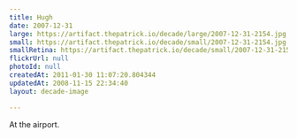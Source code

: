 ```yaml
---
title: Hugh
date: 2007-12-31
large: https://artifact.thepatrick.io/decade/large/2007-12-31-2154.jpg
small: https://artifact.thepatrick.io/decade/small/2007-12-31-2154.jpg
smallRetina: https://artifact.thepatrick.io/decade/small/2007-12-31-2154@2x.jpg
flickrUrl: null
photoId: null
createdAt: 2011-01-30 11:07:20.804344
updatedAt: 2008-11-15 22:34:40
layout: decade-image

---
```

At the airport.
